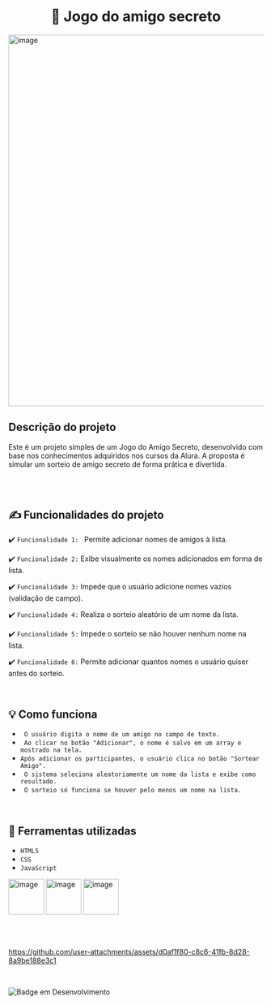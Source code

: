 <h1 align="center"> 🎁 Jogo do amigo secreto </h1>

<img width="1051" height="732" alt="image" src="https://github.com/user-attachments/assets/31a408d7-ae53-4167-939a-842d0a4520a8" />


<h2>Descrição do projeto</h2>
Este é um projeto simples de um Jogo do Amigo Secreto, desenvolvido com base nos conhecimentos adquiridos nos cursos da Alura.
A proposta é simular um sorteio de amigo secreto de forma prática e divertida.

<br><br>

## ✍️ Funcionalidades do projeto

:heavy_check_mark: `Funcionalidade 1: ` Permite adicionar nomes de amigos à lista.

:heavy_check_mark: `Funcionalidade 2:` Exibe visualmente os nomes adicionados em forma de lista.

:heavy_check_mark: `Funcionalidade 3:` Impede que o usuário adicione nomes vazios (validação de campo).

:heavy_check_mark: `Funcionalidade 4:` Realiza o sorteio aleatório de um nome da lista.

:heavy_check_mark: `Funcionalidade 5:` Impede o sorteio se não houver nenhum nome na lista.

:heavy_check_mark: `Funcionalidade 6:` Permite adicionar quantos nomes o usuário quiser antes do sorteio.

<br>

## 💡 Como funciona

- `` O usuário digita o nome de um amigo no campo de texto.``
- `` Ao clicar no botão "Adicionar", o nome é salvo em um array e mostrado na tela.``
- ``Após adicionar os participantes, o usuário clica no botão "Sortear Amigo".``
- `` O sistema seleciona aleatoriamente um nome da lista e exibe como resultado.``
- `` O sorteio só funciona se houver pelo menos um nome na lista.``
  
 <br>

## 🔨 Ferramentas utilizadas

- ``HTML5``  
- ``CSS``
- ``JavaScript``
  
<img width="70" height="70" alt="image" src="https://github.com/user-attachments/assets/aa7b9b1f-f3ea-42e6-ae77-823e1f8a82c0" />
<img width="70" height="70" alt="image" src="https://github.com/user-attachments/assets/b4f1dd08-87c0-4f73-8978-2b71e962d9de" />
<img width="70" height="70" alt="image" src="https://github.com/user-attachments/assets/b1a858a5-12f5-415a-87f4-25c410f09136" />

<br><br>      


https://github.com/user-attachments/assets/d0af1f80-c8c6-41fb-8d28-8a9be188e3c1

<br>

![Badge em Desenvolvimento](http://img.shields.io/static/v1?label=STATUS&message=EM%20DESENVOLVIMENTO&color=GREEN&style=for-the-badge)






